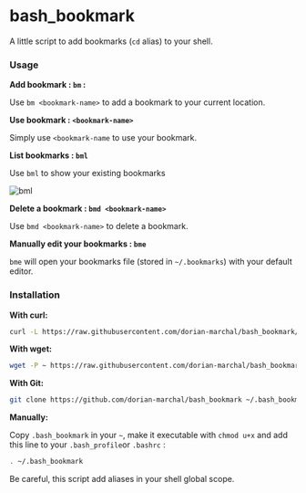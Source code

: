 # bash_bookmark

A little script to add bookmarks (`cd` alias) to your shell.

### Usage

__Add bookmark : `bm` :__

Use `bm <bookmark-name>` to add a bookmark to your current location.

__Use bookmark : `<bookmark-name>`__

Simply use `<bookmark-name` to use your bookmark.

__List bookmarks : `bml`__

Use `bml` to show your existing bookmarks

![bml](https://cloud.githubusercontent.com/assets/6225979/9180326/195f02da-3fa2-11e5-9b06-811415166dbe.png)


__Delete a bookmark : `bmd <bookmark-name>`__

Use `bmd <bookmark-name>` to delete a bookmark.

__Manually edit your bookmarks : `bme`__

`bme` will open your bookmarks file (stored in `~/.bookmarks`) with your default editor.

### Installation

__With curl:__

```bash
curl -L https://raw.githubusercontent.com/dorian-marchal/bash_bookmark/master/.bash_bookmark -o ~/.bash_bookmark && chmod u+x ~/.bash_bookmark && echo "~/.bash_bookmark" >> ~/.bashrc && . ~/.bashrc
```

__With wget:__

```bash
wget -P ~ https://raw.githubusercontent.com/dorian-marchal/bash_bookmark/master/.bash_bookmark && chmod u+x ~/.bash_bookmark && echo ". ~/.bash_bookmark" >> ~/.bashrc && . ~/.bashrc
```

__With Git:__

```bash
git clone https://github.com/dorian-marchal/bash_bookmark ~/.bash_bookmark && chmod u+x ~/.bash_bookmark && echo ". ~/.bash_bookmark/.bash_bookmark" >> ~/.bashrc && . ~/.bashrc
```

__Manually:__

Copy `.bash_bookmark` in your `~`, make it executable with `chmod u+x` and add this line to your `.bash_profile`or `.bashrc` :

```bash
. ~/.bash_bookmark
```


Be careful, this script add aliases in your shell global scope.
